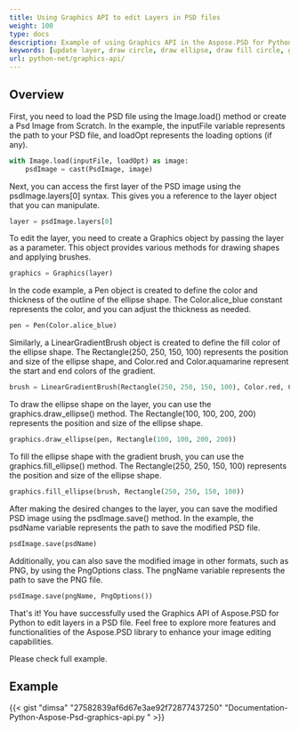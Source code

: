 ```yaml
---
title: Using Graphics API to edit Layers in PSD files
weight: 100
type: docs
description: Example of using Graphics API in the Aspose.PSD for Python
keywords: [update layer, draw circle, draw ellipse, draw fill circle, graphics, psd api, python, code sample]
url: python-net/graphics-api/
---
```


## **Overview**
First, you need to load the PSD file using the Image.load() method or create a Psd Image from Scratch. In the example, the inputFile variable represents the path to your PSD file, and loadOpt represents the loading options (if any).

```python 
with Image.load(inputFile, loadOpt) as image:
    psdImage = cast(PsdImage, image)
```
Next, you can access the first layer of the PSD image using the psdImage.layers[0] syntax. This gives you a reference to the layer object that you can manipulate.

```python 
layer = psdImage.layers[0]
```
To edit the layer, you need to create a Graphics object by passing the layer as a parameter. This object provides various methods for drawing shapes and applying brushes.

```python 
graphics = Graphics(layer)
```
In the code example, a Pen object is created to define the color and thickness of the outline of the ellipse shape. The Color.alice_blue constant represents the color, and you can adjust the thickness as needed.

```python 
pen = Pen(Color.alice_blue)
```
Similarly, a LinearGradientBrush object is created to define the fill color of the ellipse shape. The Rectangle(250, 250, 150, 100) represents the position and size of the ellipse shape, and Color.red and Color.aquamarine represent the start and end colors of the gradient.

```python 
brush = LinearGradientBrush(Rectangle(250, 250, 150, 100), Color.red, Color.aquamarine, 45)
```
To draw the ellipse shape on the layer, you can use the graphics.draw_ellipse() method. The Rectangle(100, 100, 200, 200) represents the position and size of the ellipse shape.

```python 
graphics.draw_ellipse(pen, Rectangle(100, 100, 200, 200))
```
To fill the ellipse shape with the gradient brush, you can use the graphics.fill_ellipse() method. The Rectangle(250, 250, 150, 100) represents the position and size of the ellipse shape.

```python 
graphics.fill_ellipse(brush, Rectangle(250, 250, 150, 100))
```
After making the desired changes to the layer, you can save the modified PSD image using the psdImage.save() method. In the example, the psdName variable represents the path to save the modified PSD file.

```python 
psdImage.save(psdName)
```
Additionally, you can also save the modified image in other formats, such as PNG, by using the PngOptions class. The pngName variable represents the path to save the PNG file.

```python 
psdImage.save(pngName, PngOptions())
```
That's it! You have successfully used the Graphics API of Aspose.PSD for Python to edit layers in a PSD file. Feel free to explore more features and functionalities of the Aspose.PSD library to enhance your image editing capabilities.

Please check full example.

## **Example**
{{< gist "dimsa" "27582839af6d67e3ae92f72877437250" "Documentation-Python-Aspose-Psd-graphics-api.py " >}}